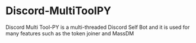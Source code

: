 # Discord-MultiToolPY
Discord Multi Tool-PY is a multi-threaded Discord Self Bot and it is used for many features such as the token joiner and MassDM
